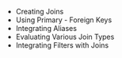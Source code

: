 
  - Creating Joins
  - Using Primary - Foreign Keys
  - Integrating Aliases
  - Evaluating Various Join Types
  - Integrating Filters with Joins
